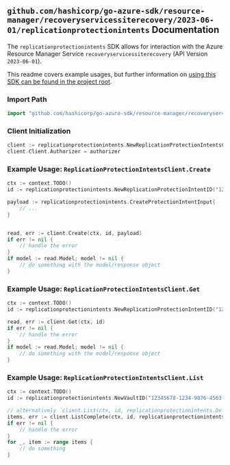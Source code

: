 
## `github.com/hashicorp/go-azure-sdk/resource-manager/recoveryservicessiterecovery/2023-06-01/replicationprotectionintents` Documentation

The `replicationprotectionintents` SDK allows for interaction with the Azure Resource Manager Service `recoveryservicessiterecovery` (API Version `2023-06-01`).

This readme covers example usages, but further information on [using this SDK can be found in the project root](https://github.com/hashicorp/go-azure-sdk/tree/main/docs).

### Import Path

```go
import "github.com/hashicorp/go-azure-sdk/resource-manager/recoveryservicessiterecovery/2023-06-01/replicationprotectionintents"
```


### Client Initialization

```go
client := replicationprotectionintents.NewReplicationProtectionIntentsClientWithBaseURI("https://management.azure.com")
client.Client.Authorizer = authorizer
```


### Example Usage: `ReplicationProtectionIntentsClient.Create`

```go
ctx := context.TODO()
id := replicationprotectionintents.NewReplicationProtectionIntentID("12345678-1234-9876-4563-123456789012", "example-resource-group", "vaultValue", "replicationProtectionIntentValue")

payload := replicationprotectionintents.CreateProtectionIntentInput{
	// ...
}


read, err := client.Create(ctx, id, payload)
if err != nil {
	// handle the error
}
if model := read.Model; model != nil {
	// do something with the model/response object
}
```


### Example Usage: `ReplicationProtectionIntentsClient.Get`

```go
ctx := context.TODO()
id := replicationprotectionintents.NewReplicationProtectionIntentID("12345678-1234-9876-4563-123456789012", "example-resource-group", "vaultValue", "replicationProtectionIntentValue")

read, err := client.Get(ctx, id)
if err != nil {
	// handle the error
}
if model := read.Model; model != nil {
	// do something with the model/response object
}
```


### Example Usage: `ReplicationProtectionIntentsClient.List`

```go
ctx := context.TODO()
id := replicationprotectionintents.NewVaultID("12345678-1234-9876-4563-123456789012", "example-resource-group", "vaultValue")

// alternatively `client.List(ctx, id, replicationprotectionintents.DefaultListOperationOptions())` can be used to do batched pagination
items, err := client.ListComplete(ctx, id, replicationprotectionintents.DefaultListOperationOptions())
if err != nil {
	// handle the error
}
for _, item := range items {
	// do something
}
```
